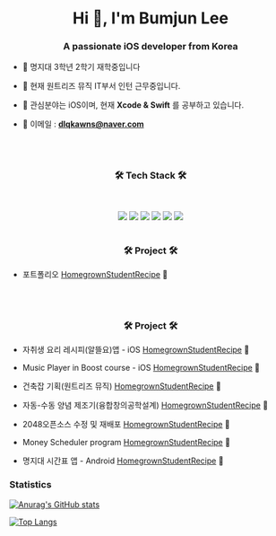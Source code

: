 <h1 align="center">Hi 👋, I'm Bumjun Lee</h1>
<h3 align="center">A passionate iOS developer from Korea</h3>


- 🌱 명지대 3학년 2학기 재학중입니다

- 🌱 현재 원트리즈 뮤직 IT부서 인턴 근무중입니다.

- 🌱 관심분야는 iOS이며, 현재 **Xcode & Swift** 를 공부하고 있습니다.

- 🌱 이메일 : **dlqkawns@naver.com**

<br>
<br>

<h3 align="center"><b>🛠 Tech Stack 🛠</b></h3>

</br>
<p align="center">
<img src="https://img.shields.io/badge/-C-%23000000?logo=C&logoColor=white"/>
<img src="https://img.shields.io/badge/-C++-4479A1?style=flat-square&logo=C++&logoColor=white"/>
<img src="https://img.shields.io/badge/-Swift-%F05138?logo=Swift&logoColer=white"/>
<img src="https://img.shields.io/badge/-iOS-%23000000?logo=Apple&logoColor=white"/>
<img src="https://img.shields.io/badge/MySQL-4479A1?style=flat-square&logo=MySQL&logoColor=white"/>
<img src="https://img.shields.io/badge/-Python-%23000000?logo=Python&logoColor=white"/>

<br>
<br>

<h3 align="center">🛠 Project 🛠</h3>

- 포트폴리오 [HomegrownStudentRecipe](https://github.com/Leebumju/HomegrownStudentRecipe) 🔭

<br>
<br>

<h3 align="center">🛠 Project 🛠</h3>

- 자취생 요리 레시피(알뜰요)앱 - iOS [HomegrownStudentRecipe](https://github.com/Leebumju/HomegrownStudentRecipe) 🔭

- Music Player in Boost course - iOS [HomegrownStudentRecipe](https://github.com/Leebumju/HomegrownStudentRecipe) 🔭

- 건축잡 기획(원트리즈 뮤직) [HomegrownStudentRecipe](https://github.com/Leebumju/HomegrownStudentRecipe) 🔭

- 자동-수동 양념 제조기(융합창의공학설계) [HomegrownStudentRecipe](https://github.com/Leebumju/HomegrownStudentRecipe) 🔭

- 2048오픈소스 수정 및 재배포 [HomegrownStudentRecipe](https://github.com/Leebumju/HomegrownStudentRecipe) 🔭

- Money Scheduler program [HomegrownStudentRecipe](https://github.com/Leebumju/HomegrownStudentRecipe) 🔭

- 명지대 시간표 앱 - Android [HomegrownStudentRecipe](https://github.com/Leebumju/HomegrownStudentRecipe) 🔭




### Statistics

[![Anurag's GitHub stats](https://github-readme-stats.vercel.app/api?username=Leebumju)](https://github.com/anuraghazra/github-readme-stats)



[![Top Langs](https://github-readme-stats.vercel.app/api/top-langs/?username=Leebumju)](https://github.com/anuraghazra/github-readme-stats)



